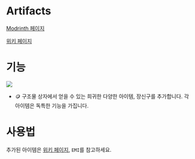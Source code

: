 # Artifacts
[Modrinth 페이지](https://modrinth.com/mod/artifacts)

[위키 페이지](https://github.com/ochotonida/artifacts/wiki/Items)

# 기능
![](https://wsrv.nl/?url=https%3A%2F%2Fuser-images.githubusercontent.com%2F37985539%2F118691060-fdaaa400-b808-11eb-97c8-2f45ef277c52.png&n=-1)
* :coin: 구조물 상자에서 얻을 수 있는 희귀한 다양한 아이템, 장신구를 추가합니다. 각 아이템은 독특한 기능을 가집니다.

# 사용법
추가된 아이템은 [위키 페이지](https://github.com/ochotonida/artifacts/wiki/Items), `EMI`를 참고하세요.